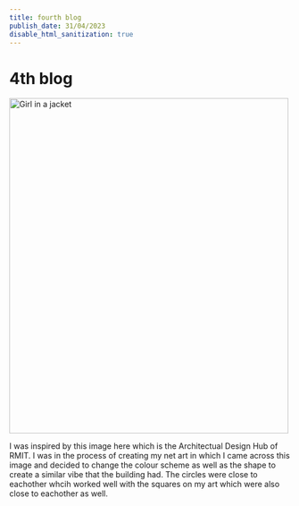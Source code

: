 ```yaml
---
title: fourth blog 
publish_date: 31/04/2023
disable_html_sanitization: true
---
```


# 4th blog
<img src="img_girl.jpg" alt="Girl in a jacket" width="500" height="600">

I was inspired by this image here which is the Architectual Design Hub of RMIT. I was in the process of creating my net art in which I came across this image and decided to change the colour scheme as well as the shape to create a similar vibe that the building had. The circles were close to eachother whcih worked well with the squares on my art which were also close to eachother as well. 